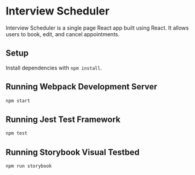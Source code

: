 # Interview Scheduler

Interview Scheduler is a single page React app built using React. It allows users to book, edit, and cancel appointments.


## Setup

Install dependencies with `npm install`.

## Running Webpack Development Server

```sh
npm start
```

## Running Jest Test Framework

```sh
npm test
```

## Running Storybook Visual Testbed

```sh
npm run storybook
```
